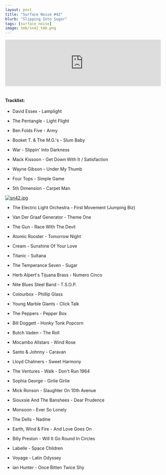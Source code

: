 ```yaml
---
layout: post
title: "Surface Noise #42"
blurb: "Slipping Into Sugar"
tags: [surface noise]
image: tmb/sn42_tmb.png
---
```


<iframe scrolling="no" id="hearthis_at_track_3028300" width="100%" height="150" src="https://hearthis.at/embed/3028300/transparent_black/?hcolor=&color=&style=2&block_size=2&block_space=1&background=1&waveform=0&cover=0&autoplay=0&css=" frameborder="0" allowtransparency allow="autoplay"><p>Listen to <a href="https://hearthis.at/zerocc/surface-noise-42-6918/" target="_blank">Surface Noise #42 (6/9/18)</a> <span>by</span><a href="https://hearthis.at/zerocc/" target="_blank" >Zero</a> <span>on</span> <a href="https://hearthis.at/" target="_blank">hearthis.at</a></p></iframe>
&nbsp;

#### Tracklist:

- David Essex - Lamplight
- The Pentangle - Light Flight
- Ben Folds Five - Army

- Booket T. & The M.G.'s - Slum Baby
- War - Slippin' Into Darkness
- Mack Kissoon - Get Down With It / Satisfaction

- Wayne Gibson - Under My Thumb
- Four Tops - Simple Game
- 5th Dimension - Carpet Man

[![sn42.jpg](https://i.postimg.cc/YC5Pd1mg/sn42.jpg)](https://postimg.cc/VJF460gL)

- The Electric Light Orchestra - First Movement (Jumping Biz)
- Van Der Graaf Generator - Theme One
- The Gun - Race With The Devil

- Atomic Rooster - Tomorrow Night
- Cream - Sunshine Of Your Love
- Titanic - Sultana

- The Temperance Seven - Sugar
- Herb Alpert's Tijuana Brass - Numero Cinco
- Nite Blues Steel Band - T.S.O.P.

- Colourbox - Phillip Glass
- Young Marble Giants - Click Talk
- The Peppers - Pepper Box

- Bill Doggett - Honky Tonk Popcorn
- Butch Vaden - The Roll
- Mocambo Allstars - Wind Rose

- Santo & Johnny - Caravan
- Lloyd Chalmers - Sweet Harmony
- The Ventures - Walk - Don't Run 1964
- Sophia George - Girlie Girlie

- Mick Ronson - Slaughter On 10th Avenue
- Siouxsie And The Banshees - Dear Prudence
- Monsoon - Ever So Lonely
- The Dells - Nadine

- Earth, Wind & Fire - And Love Goes On
- Billy Preston - Will It Go Round In Circles
- Labelle - Space Children
- Voyage - Latin Odyssey

- Ian Hunter - Once Bitten Twice Shy
